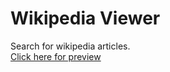 # Wikipedia Viewer

Search for wikipedia articles.  
[Click here for preview](https://codepen.io/VicPopescu/full/NgEgzp/)



